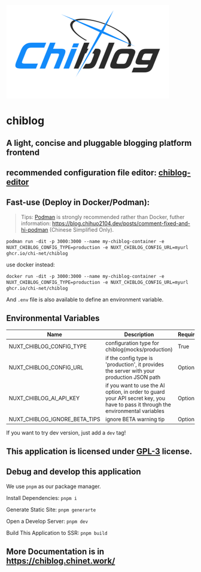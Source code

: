 ![](./chiblog_bastyled.png)

# chiblog

## A light, concise and pluggable blogging platform frontend

## recommended configuration file editor: [chiblog-editor](https://github.com/chi-net/chiblog-editor)

## Fast-use (Deploy in Docker/Podman):

> Tips: [Podman](https://podman.io/) is strongly recommended rather than Docker, futher information: <https://blog.chihuo2104.dev/posts/comment-fixed-and-hi-podman> (Chinese Simplified Only).

```shell
podman run -dit -p 3000:3000 --name my-chiblog-container -e NUXT_CHIBLOG_CONFIG_TYPE=production -e NUXT_CHIBLOG_CONFIG_URL=myurl ghcr.io/chi-net/chiblog
```

use docker instead:

```shell
docker run -dit -p 3000:3000 --name my-chiblog-container -e NUXT_CHIBLOG_CONFIG_TYPE=production -e NUXT_CHIBLOG_CONFIG_URL=myurl ghcr.io/chi-net/chiblog
```

And `.env` file is also available to define an environment variable.

## Environmental Variables


| Name | Description | Required | 
|-------------|------------|------|
| NUXT_CHIBLOG_CONFIG_TYPE | configuration type for chiblog(mocks/production) | True |
| NUXT_CHIBLOG_CONFIG_URL | if the config type is 'production', it provides the server with your production JSON path | Optional |
| NUXT_CHIBLOG_AI_API_KEY | if you want to use the AI option, in order to guard your API secret key, you have to pass it through the environmental variables | Optional |
| NUXT_CHIBLOG_IGNORE_BETA_TIPS | ignore BETA warning tip | Optional |

If you want to try dev version, just add a `dev` tag!

## This application is licensed under [GPL-3](LICENSE) license.

## Debug and develop this application

We use `pnpm` as our package manager.

Install Dependencies: `pnpm i`

Generate Static Site: `pnpm generarte`

Open a Develop Server: `pnpm dev`

Build This Application to SSR: `pnpm build`



## More Documentation is in <https://chiblog.chinet.work/>
